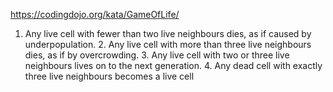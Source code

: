 https://codingdojo.org/kata/GameOfLife/

1. Any live cell with fewer than two live neighbours dies, as if caused by underpopulation.
    2. Any live cell with more than three live neighbours dies, as if by overcrowding.
    3. Any live cell with two or three live neighbours lives on to the next generation.
    4. Any dead cell with exactly three live neighbours becomes a live cell
